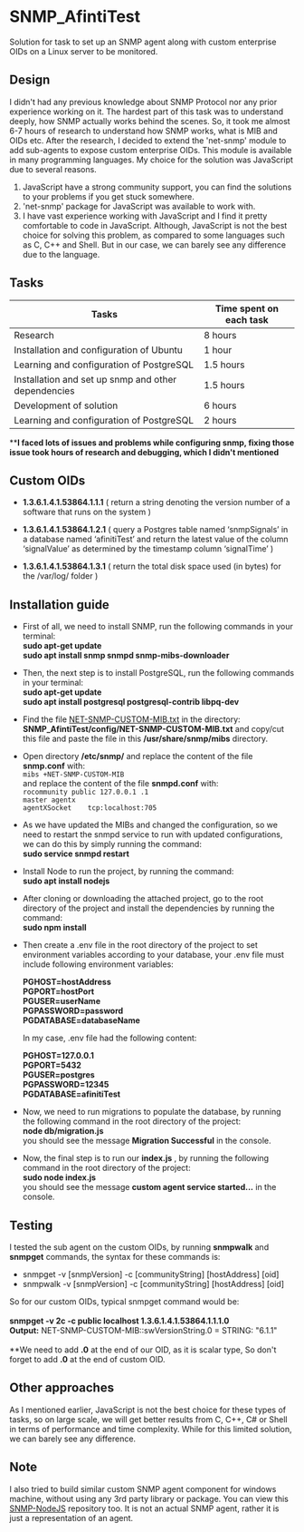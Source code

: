 # SNMP_AfintiTest
Solution for task to set up an SNMP agent along with custom enterprise OIDs on a Linux server to be monitored.

## Design

I didn't had any previous knowledge about SNMP Protocol nor any prior experience working on it. The hardest part of this task was to understand deeply, how SNMP actually works behind the scenes. So, it took me almost 6-7 hours of research to understand how SNMP works, what is MIB and OIDs etc.
After the research, I decided to extend the 'net-snmp' module to add sub-agents to expose custom enterprise OIDs. This module is available in many programming languages. My choice for the solution was JavaScript due to several reasons.
1) JavaScript have a strong community support, you can find the solutions to your problems if you get stuck somewhere.
2) 'net-snmp' package for JavaScript was available to work with. 
3) I have vast experience working with JavaScript and I find it pretty comfortable to code in JavaScript.
Although, JavaScript is not the best choice for solving this problem, as compared to some languages such as C, C++ and Shell. But in our case, we can barely see any difference due to the language.  


## Tasks 


| Tasks           |Time spent on each task                                    
|----------------|--------------------------------------------------------
|Research|    8 hours                 
|Installation and configuration of Ubuntu          | 1 hour          
|Learning and configuration of PostgreSQL          | 1.5 hours
|Installation and set up snmp and other dependencies          | 1.5 hours
|Development of solution           | 6 hours
|Learning and configuration of PostgreSQL          | 2 hours

****I faced lots of issues and problems while configuring snmp, fixing those issue took hours of research and debugging, which I didn't mentioned**


## Custom OIDs
- **1.3.6.1.4.1.53864.1.1.1** ( return a string denoting the version number of a software that runs on the system ) 
 
- **1.3.6.1.4.1.53864.1.2.1** ( query a Postgres table named ‘snmpSignals’ in a database named ‘afinitiTest’ and return the latest value of the column ‘signalValue’ as determined by the timestamp column ‘signalTime’ )

- **1.3.6.1.4.1.53864.1.3.1** ( return the total disk space used (in bytes) for the /var/log/ folder )


## Installation guide

- First of all, we need to install SNMP, run the following commands in your terminal:  <br>
	**sudo apt-get update** <br>
	**sudo apt install snmp snmpd snmp-mibs-downloader**
	
- Then, the next step is to install PostgreSQL, run the following commands in your terminal: <br>
	**sudo apt-get update** <br>
	**sudo apt install postgresql postgresql-contrib libpq-dev**

- Find the file [NET-SNMP-CUSTOM-MIB.txt](https://github.com/umershaikh97/SNMP_AfintiTest/blob/master/config/NET-SNMP-CUSTOM-MIB.txt "NET-SNMP-CUSTOM-MIB.txt") in the directory: **SNMP_AfintiTest/config/NET-SNMP-CUSTOM-MIB.txt** and copy/cut this file
and  paste the file in this **/usr/share/snmp/mibs** directory.

- Open directory **/etc/snmp/** and replace the content of the file **snmp.conf** with:  <br>
		`mibs +NET-SNMP-CUSTOM-MIB`  <br>
	and replace the content of the file **snmpd.conf** with:   <br>
		`rocommunity public 127.0.0.1 .1`  <br>
		`master agentx`  <br>
		`agentXSocket    tcp:localhost:705`  <br>

- As we have updated the MIBs and changed the configuration, so we need to restart the snmpd service to run with updated configurations, we can do this by simply running the command:  <br>
**sudo service snmpd restart**	

- Install Node to run the project, by running the command:  <br>
**sudo apt install nodejs**

- After cloning or downloading the attached project, go to the root directory of the project and install the dependencies by running the command:   <br>
**sudo npm install**	

- Then create a .env file in the root directory of the project to set environment variables according to your database, your .env file must include following environment variables: 
	
	**PGHOST=hostAddress  <br>
	PGPORT=hostPort  <br>
	PGUSER=userName  <br>
	PGPASSWORD=password  <br>
	PGDATABASE=databaseName**  <br>	
	
	In my case, .env file had the following content:
	
	**PGHOST=127.0.0.1  <br>
PGPORT=5432  <br>
PGUSER=postgres  <br>
PGPASSWORD=12345  <br>
PGDATABASE=afinitiTest**  <br>

- Now, we need to run migrations to populate the database, by running the following command in the root directory of the project:   <br>
**node db/migration.js** <br>
you should see the message **Migration Successful** in the console.

- Now, the final step is to run our **index.js** , by running the following command in the root directory of the project:  <br>
**sudo node index.js**	<br>
you should see the message **custom agent service started...** in the console.

## Testing

I tested the sub agent on the custom OIDs, by running **snmpwalk** and **snmpget** commands, the syntax for these commands is: <br>
- snmpget -v [snmpVersion] -c [communityString] [hostAddress] [oid] <br>
- snmpwalk -v [snmpVersion] -c [communityString] [hostAddress] [oid] <br>

So for our custom OIDs, typical snmpget command would be: <br><br>
**snmpget -v 2c -c public localhost 1.3.6.1.4.1.53864.1.1.1.0** <br>**Output:** NET-SNMP-CUSTOM-MIB::swVersionString.0 = STRING: "6.1.1"<br><br>
**We need to add **.0** at the end of our OID, as it is scalar type, So don't forget to add **.0** at the end of custom OID.

## Other approaches

As I mentioned earlier, JavaScript is not the best choice for these types of tasks, so on large scale, we will get better results from C, C++, C# or Shell in terms of performance and time complexity. While for this limited solution, we can barely see any difference. 

## Note

I also tried to build similar custom SNMP agent component for windows machine, without using any 3rd party library or package. You can view this [SNMP-NodeJS](https://github.com/umershaikh97/SNMP-NodeJS) repository too. It is not an actual SNMP agent, rather it is just a representation of an agent.

